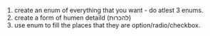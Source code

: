 1. create an enum of everything that you want - do atlest 3 enums.
2. create a form of humen detaild (להכרות)
3. use enum to fill the places that they are option/radio/checkbox.
